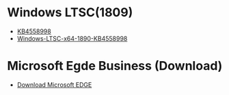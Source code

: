 # Windows LTSC(1809)
- [KB4558998](https://www.catalog.update.microsoft.com/Search.aspx?q=KB4558998)
- [Windows-LTSC-x64-1890-KB4558998](http://download.windowsupdate.com/c/msdownload/update/software/secu/2020/07/windows10.0-kb4558998-x64_6da68fe659dacb747458ab3a431c3546ce7765b5.msu)

# Microsoft Egde Business (Download)
- [Download Microsoft EDGE](https://www.microsoft.com/en-us/edge/business/download)

